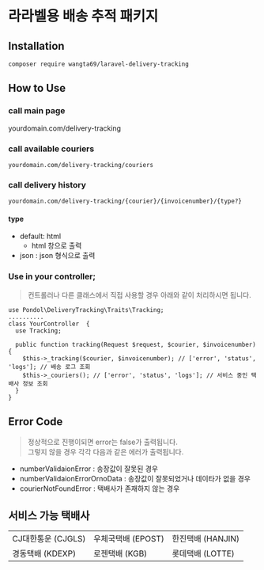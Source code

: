# 라라벨용 배송 추적 패키지

## Installation
```
composer require wangta69/laravel-delivery-tracking
```

## How to Use
### call main page
yourdomain.com/delivery-tracking
### call available couriers
```
yourdomain.com/delivery-tracking/couriers
```

### call delivery history
```
yourdomain.com/delivery-tracking/{courier}/{invoicenumber}/{type?}
```
#### type
- default: html
  - html 창으로 출력
- json : json 형식으로 출력

### Use in your controller;
> 컨트롤러나 다른 클래스에서 직접 사용할 경우 아래와 같이 처리하시면 됩니다.
```
use Pondol\DeliveryTracking\Traits\Tracking;
..........
class YourController  {
  use Tracking;

  public function tracking(Request $request, $courier, $invoicenumber) {
    $this->_tracking($courier, $invoicenumber); // ['error', 'status', 'logs']; // 배송 로그 조회
    $this->_couriers(); // ['error', 'status', 'logs']; // 서비스 중인 택배사 정보 조회
  }
}
```
## Error Code
> 정상적으로 진행이되면 error는 false가 출력됩니다. <br>
> 그렇지 않을 경우 각각 다음과 같은 에러가 출력됩니다.
- numberValidaionError : 송장값이 잘못된 경우
- numberValidaionErrorOrnoData : 송장값이 잘못되었거나 데이타가 없을 경우
- courierNotFoundError : 택배사가 존재하지 않는 경우
 
## 서비스 가능 택배사
<table>
  <tr>
    <td>
      CJ대한통운 (CJGLS)
    </td>
    <td>
      우체국택배 (EPOST)
    </td>
    <td>
      한진택배 (HANJIN)
    </td>
  </tr>
   <tr>
    <td>
      경동택배 (KDEXP)
    </td>
    <td>
      로젠택배 (KGB)
    </td>
    <td>
      롯데택배 (LOTTE)
    </td>
  </tr>
</table>
